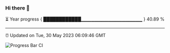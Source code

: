 ### Hi there 👋

⏳ Year progress { ████████████▁▁▁▁▁▁▁▁▁▁▁▁▁▁▁▁▁▁ } 40.89 %

---

⏰ Updated on Tue, 30 May 2023 06:09:46 GMT

![Progress Bar CI](https://github.com/Shyam-Makwana/GitHub-Actions-Demo/workflows/Progress%20Bar%20CI/badge.svg)
